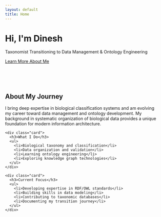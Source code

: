 ```yaml
---
layout: default
title: Home
---
```


<div class="hero">
  <div class="container">
    <h1>Hi, I'm Dinesh</h1>
    <p>Taxonomist Transitioning to Data Management & Ontology Engineering</p>
    <a href="#about" class="btn">Learn More About Me</a>
  </div>
</div>

<section id="about" style="padding: 4rem 0;">
  <div class="container">
    <div class="card">
      <h2>About My Journey</h2>
      <p>I bring deep expertise in biological classification systems and am evolving my career toward data management and ontology development. My background in systematic organization of biological data provides a unique foundation for modern information architecture.</p>
    </div>
    
    <div class="card">
      <h3>What I Do</h3>
      <ul>
        <li>Biological taxonomy and classification</li>
        <li>Data organization and validation</li>
        <li>Learning ontology engineering</li>
        <li>Exploring knowledge graph technologies</li>
      </ul>
    </div>
    
    <div class="card">
      <h3>Current Focus</h3>
      <ul>
        <li>Developing expertise in RDF/OWL standards</li>
        <li>Building skills in data modeling</li>
        <li>Contributing to taxonomic databases</li>
        <li>Documenting my transition journey</li>
      </ul>
    </div>
  </div>
</section>